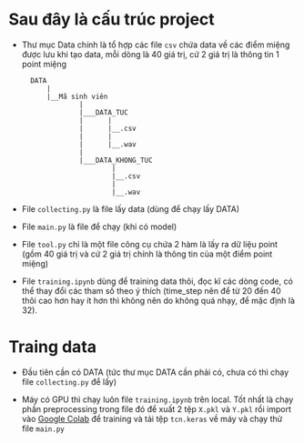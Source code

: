 # Sau đây là cấu trúc project
- Thư mục Data chính là tổ hợp các file `csv` chứa data về các điểm miệng được lưu khi tạo data, mỗi dòng là 40 giá trị, cứ 2 giá trị là thông tin 1 point miệng

  ```
    DATA
        |
        |__Mã sinh viên
                |
                |___DATA_TUC
                |      |
                |      |__.csv
                |      |
                |      |__.wav
                |
                |___DATA_KHONG_TUC
                        |
                        |__.csv
                        |
                        |__.wav
  ```


- File `collecting.py` là file lấy data (dùng để chạy lấy DATA)

- File `main.py` là file để chạy (khi có model)

- File `tool.py` chỉ là một file công cụ chứa 2 hàm là lấy ra dữ liệu point (gồm 40 giá trị và cứ 2 giá trị chính là thông tin của một điểm point miệng)

- File `training.ipynb` dùng để training data thôi, đọc kĩ các dòng code, có thể thay đổi các tham số theo ý thích (time_step nên để từ 20 đến 40 thôi cao hơn hay ít hơn thì không nên do không quá nhạy, để mặc định là 32). 

# Traing data
- Đầu tiên cần có DATA (tức thư mục DATA cần phải có, chưa có thì chạy file `collecting.py` để lấy)

- Máy có GPU thì chạy luôn file `training.ipynb` trên local. Tốt nhất là chạy phần preprocessing trong file đó để xuất 2 tệp `X.pkl` và `Y.pkl` rồi import vào [Google Colab](https://colab.research.google.com/drive/10MGuuBpTkuUrABmeYWCbGe5di9wKN2jj?usp=sharing) để training và tải tệp `tcn.keras` về máy và chạy thử file `main.py`